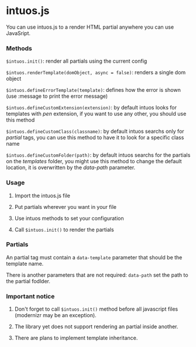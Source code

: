 # intuos.js #

You can use intuos.js to a render HTML partial anywhere you can use JavaSript.

### Methods ###

```$intuos.init()```: render all partials using the current config

```$intuos.renderTemplate(domObject, async = false)```: renders a single dom object

```$intuos.defineErrorTemplate(template)```: defines how the error is shown (use :message to print the error message)

```$intuos.defineCustomExtension(extension)```: by default intuos looks for templates with _pen_ extension, if you want to use any other, you should use this method

```$intuos.defineCustomClass(classname)```: by default intuos searchs only for _partial_ tags, you can use this method to have it to look for a specific class name

```$intuos.defineCustomFolder(path)```: by default intuos searchs for the partials on the _templates_ folder, you might use this method to change the default location, it is overwritten by the _data-path_ parameter.

### Usage ###

1. Import the intuos.js file

2. Put partials wherever you want in your file

3. Use intuos methods to set your configuration

4. Call ```$intuos.init()``` to render the partials

### Partials ###

An partial tag must contain a ```data-template``` parameter that should be the template name.

There is another parameters that are not required: ```data-path``` set the path to the partial fodlder.

### Important notice ###

1. Don't forget to call ```$intuos.init()``` method before all javascript files (modernizr may be an exception).

2. The library yet does not support rendering an partial inside another.

3. There are plans to implement template inheritance.